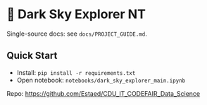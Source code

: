 # 🌟 Dark Sky Explorer NT

Single-source docs: see `docs/PROJECT_GUIDE.md`.

## Quick Start
- Install: `pip install -r requirements.txt`
- Open notebook: `notebooks/dark_sky_explorer_main.ipynb`

Repo: https://github.com/Estaed/CDU_IT_CODEFAIR_Data_Science

